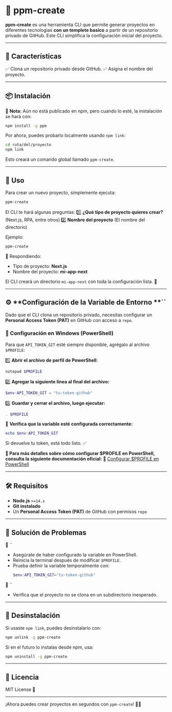 # 🚀 ppm-create

**ppm-create** es una herramienta CLI que permite generar proyectos en diferentes tecnologias **con un templete basico** a partir de un repositorio privado de GitHub. Este CLI simplifica la configuración inicial del proyecto.

---

## 📌 **Características**

✅ Clona un repositorio privado desde GitHub. ✅ Asigna el nombre del proyecto.

---

## 📦 **Instalación**

📌 **Nota:** Aún no está publicado en npm, pero cuando lo esté, la instalación se hará con:

```sh
npm install -g ppm
```

Por ahora, puedes probarlo localmente usando `npm link`:

```sh
cd ruta/del/proyecto
npm link
```

Esto creará un comando global llamado `ppm-create`.

---

## 🚀 **Uso**

Para crear un nuevo proyecto, simplemente ejecuta:

```sh
ppm-create
```

El CLI te hará algunas preguntas: 1️⃣ **¿Qué tipo de proyecto quieres crear?** (Next.js, RPA, entre otros) 2️⃣ **Nombre del proyecto** (El nombre del directorio)

Ejemplo:

```sh
ppm-create
```

📌 Respondiendo:

- Tipo de proyecto: **Next.js**
- Nombre del proyecto: **mi-app-next**

El CLI creará un directorio `mi-app-next` con toda la configuración lista. 🎉

---

## ⚙️ **Configuración de la Variable de Entorno **``

Dado que el CLI clona un repositorio privado, necesitas configurar un **Personal Access Token (PAT)** en GitHub con acceso a `repo`.

### **🔹 Configuración en Windows (PowerShell)**

Para que `API_TOKEN_GIT` esté siempre disponible, agrégalo al archivo `$PROFILE`:

1️⃣ **Abrir el archivo de perfil de PowerShell**:

```powershell
notepad $PROFILE
```

2️⃣ **Agregar la siguiente línea al final del archivo:**

```powershell
$env:API_TOKEN_GIT = "tu-token-github"
```

3️⃣ **Guardar y cerrar el archivo, luego ejecutar:**

```powershell
. $PROFILE
```

🔹 **Verifica que la variable esté configurada correctamente:**

```powershell
echo $env:API_TOKEN_GIT
```

Si devuelve tu token, está todo listo. ✅

**📖 Para más detalles sobre cómo configurar $PROFILE en PowerShell, consulta la siguiente documentación oficial:**
🔗 [Configurar $PROFILE en PowerShell](https://learn.microsoft.com/es-es/powershell/scripting/learn/shell/creating-profiles?view=powershell-7.4)

---

## 🛠 **Requisitos**

- **Node.js** `>=14.x`
- **Git instalado**
- Un **Personal Access Token (PAT)** de GitHub con permisos `repo`

---

## 📌 **Solución de Problemas**

🔹 ``

- Asegúrate de haber configurado la variable en PowerShell.
- Reinicia la terminal después de modificar `$PROFILE`.
- Prueba definir la variable temporalmente con:
  ```powershell
  $env:API_TOKEN_GIT="tu-token-github"
  ```

🔹 ``

- Verifica que el proyecto no se clona en un subdirectorio inesperado.

---

## 📌 **Desinstalación**

Si usaste `npm link`, puedes desinstalarlo con:

```sh
npm unlink -g ppm-create
```

Si en el futuro lo instalas desde npm, usa:

```sh
npm uninstall -g ppm-create
```

---

## 📜 **Licencia**

MIT License 📄

---

¡Ahora puedes crear proyectos en segundos con `ppm-create`! 🚀🔥

